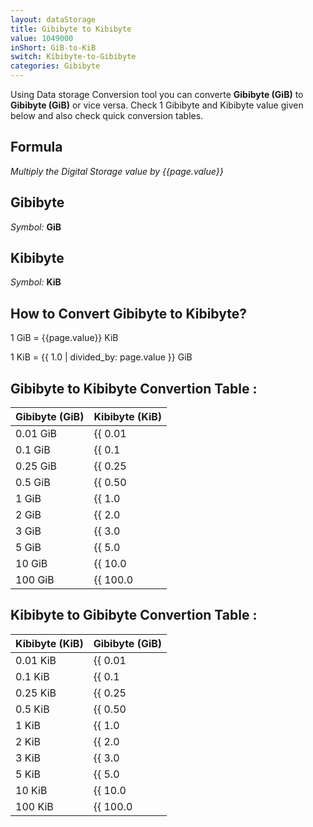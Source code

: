 ```yaml
---
layout: dataStorage
title: Gibibyte to Kibibyte
value: 1049000
inShort: GiB-to-KiB
switch: Kibibyte-to-Gibibyte
categories: Gibibyte
---
```


Using Data storage Conversion tool you can converte **Gibibyte (GiB)** to **Gibibyte (GiB)** or vice versa. Check 1 Gibibyte and Kibibyte value given below and also check quick conversion tables.

## Formula
*Multiply the Digital Storage value by {{page.value}}*

## Gibibyte
*Symbol:* **GiB**

## Kibibyte
*Symbol:* **KiB**

## How to Convert Gibibyte to Kibibyte?

1 GiB = {{page.value}} KiB

1 KiB = {{ 1.0 | divided_by: page.value }} GiB


## Gibibyte to Kibibyte Convertion Table :

| Gibibyte (GiB) | Kibibyte (KiB) |
| ---- | ---- |
| 0.01 GiB | {{ 0.01 | times: page.value | round: 12 }} KiB |
| 0.1 GiB | {{ 0.1 | times: page.value | round: 12 }} KiB |
| 0.25 GiB | {{ 0.25 | times: page.value | round: 12 }} KiB |
| 0.5 GiB | {{ 0.50 | times: page.value | round: 12 }} KiB |
| 1 GiB | {{ 1.0 | times: page.value | round: 12 }} KiB |
| 2 GiB | {{ 2.0 | times: page.value | round: 12 }} KiB |
| 3 GiB | {{ 3.0 | times: page.value | round: 12 }} KiB |
| 5 GiB | {{ 5.0 | times: page.value | round: 12 }} KiB |
| 10 GiB | {{ 10.0 | times: page.value | round: 12 }} KiB |
| 100 GiB | {{ 100.0 | times: page.value | round: 12 }} KiB |

## Kibibyte to Gibibyte Convertion Table :

| Kibibyte (KiB) | Gibibyte (GiB) |
| ---- | ---- |
| 0.01 KiB | {{ 0.01 | divided_by: page.value | round: 12 }} GiB |
| 0.1 KiB | {{ 0.1 | divided_by: page.value | round: 12 }} GiB |
| 0.25 KiB | {{ 0.25 | divided_by: page.value | round: 12 }} GiB |
| 0.5 KiB | {{ 0.50 | divided_by: page.value | round: 12 }} GiB |
| 1 KiB | {{ 1.0 | divided_by: page.value | round: 12 }} GiB |
| 2 KiB | {{ 2.0 | divided_by: page.value | round: 12 }} GiB |
| 3 KiB | {{ 3.0 | divided_by: page.value | round: 12 }} GiB |
| 5 KiB | {{ 5.0 | divided_by: page.value | round: 12 }} GiB |
| 10 KiB | {{ 10.0 | divided_by: page.value | round: 12 }} GiB |
| 100 KiB | {{ 100.0 | divided_by: page.value | round: 12 }} GiB |


<script>
document.getElementById('selectInput')[13].selected = true
document.getElementById('selectOutput')[5].selected = true
</script>
